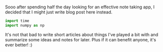 Sooo after spending half the day looking for an effective note taking app, I decided that I might just write blog post here instead.
```python
import time 
import numpy as np
```

It's not that bad to write short articles about things I've played a bit with and summarize some ideas and notes for later. Plus if it can benefit anyone, it's ever better! :) 

